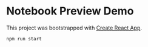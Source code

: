 # Notebook Preview Demo

This project was bootstrapped with [Create React App](https://github.com/facebookincubator/create-react-app).

```
npm run start
```
